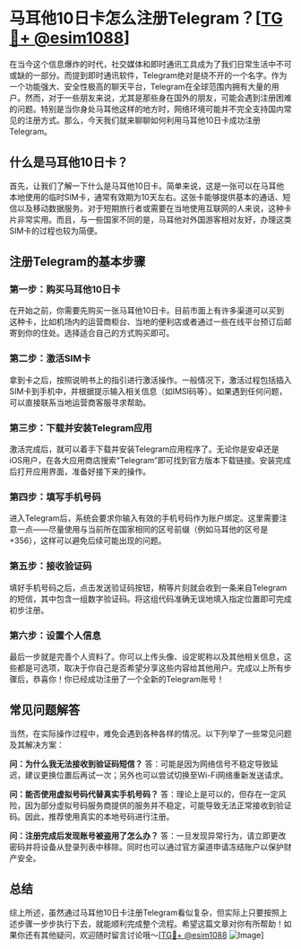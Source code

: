 # 马耳他10日卡怎么注册Telegram？[[TG💪+ @esim1088](https://t.me/s/esim1088)]

在当今这个信息爆炸的时代，社交媒体和即时通讯工具成为了我们日常生活中不可或缺的一部分。而提到即时通讯软件，Telegram绝对是绕不开的一个名字。作为一个功能强大、安全性极高的聊天平台，Telegram在全球范围内拥有大量的用户。然而，对于一些朋友来说，尤其是那些身在国外的朋友，可能会遇到注册困难的问题。特别是当你身处马耳他这样的地方时，网络环境可能并不完全支持国内常见的注册方式。那么，今天我们就来聊聊如何利用马耳他10日卡成功注册Telegram。

## 什么是马耳他10日卡？

首先，让我们了解一下什么是马耳他10日卡。简单来说，这是一张可以在马耳他本地使用的临时SIM卡，通常有效期为10天左右。这张卡能够提供基本的通话、短信以及移动数据服务。对于短期旅行者或需要在当地使用互联网的人来说，这种卡片非常实用。而且，与一些国家不同的是，马耳他对外国游客相对友好，办理这类SIM卡的过程也较为简便。

## 注册Telegram的基本步骤

### 第一步：购买马耳他10日卡

在开始之前，你需要先购买一张马耳他10日卡。目前市面上有许多渠道可以买到这种卡，比如机场内的运营商柜台、当地的便利店或者通过一些在线平台预订后邮寄到你的住处。选择适合自己的方式购买即可。

### 第二步：激活SIM卡

拿到卡之后，按照说明书上的指引进行激活操作。一般情况下，激活过程包括插入SIM卡到手机中，并根据提示输入相关信息（如IMSI码等）。如果遇到任何问题，可以直接联系当地运营商客服寻求帮助。

### 第三步：下载并安装Telegram应用

激活完成后，就可以着手下载并安装Telegram应用程序了。无论你是安卓还是iOS用户，在各大应用商店搜索“Telegram”即可找到官方版本下载链接。安装完成后打开应用界面，准备好接下来的操作。

### 第四步：填写手机号码

进入Telegram后，系统会要求你输入有效的手机号码作为账户绑定。这里需要注意一点——尽量使用与当前所在国家相同的区号前缀（例如马耳他的区号是+356），这样可以避免后续可能出现的问题。

### 第五步：接收验证码

填好手机号码之后，点击发送验证码按钮，稍等片刻就会收到一条来自Telegram的短信，其中包含一组数字验证码。将这组代码准确无误地填入指定位置即可完成初步注册。

### 第六步：设置个人信息

最后一步就是完善个人资料了。你可以上传头像、设定昵称以及其他相关信息，这些都是可选项，取决于你自己是否希望分享这些内容给其他用户。完成以上所有步骤后，恭喜你！你已经成功注册了一个全新的Telegram账号！

## 常见问题解答

当然，在实际操作过程中，难免会遇到各种各样的情况。以下列举了一些常见问题及其解决方案：

**问：为什么我无法接收到验证码短信？**
答：可能是因为网络信号不稳定导致延迟，建议更换位置后再试一次；另外也可以尝试切换至Wi-Fi网络重新发送请求。

**问：能否使用虚拟号码代替真实手机号码？**
答：理论上是可以的，但存在一定风险，因为部分虚拟号码服务商提供的服务并不稳定，可能导致无法正常接收到验证码。因此，推荐使用真实的本地号码进行注册。

**问：注册完成后发现账号被盗用了怎么办？**
答：一旦发现异常行为，请立即更改密码并将设备从登录列表中移除。同时也可以通过官方渠道申请冻结账户以保护财产安全。

## 总结

综上所述，虽然通过马耳他10日卡注册Telegram看似复杂，但实际上只要按照上述步骤一步步执行下去，就能顺利完成整个流程。希望这篇文章对你有所帮助！如果你还有其他疑问，欢迎随时留言讨论哦～[[TG💪+ @esim1088](https://t.me/s/esim1088) ![Image](https://i.postimg.cc/4NQfJmqS/Snipaste-2025-05-13-00-14-12.png)]